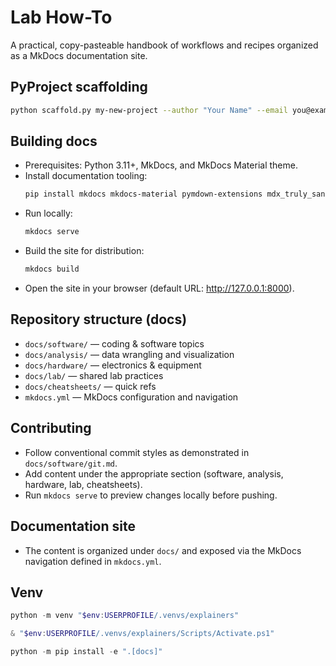 # Lab How-To

A practical, copy-pasteable handbook of workflows and recipes organized as a MkDocs documentation site.

## PyProject scaffolding

```bash
python scaffold.py my-new-project --author "Your Name" --email you@example.com --desc "Short one-liner." --git --docs
```

## Building docs
- Prerequisites: Python 3.11+, MkDocs, and MkDocs Material theme.
- Install documentation tooling:
  ```bash
  pip install mkdocs mkdocs-material pymdown-extensions mdx_truly_sane_lists
  ```
- Run locally:
  ```bash
  mkdocs serve
  ```
- Build the site for distribution:
  ```bash
  mkdocs build
  ```
- Open the site in your browser (default URL: http://127.0.0.1:8000).

## Repository structure (docs)
- `docs/software/` — coding & software topics
- `docs/analysis/` — data wrangling and visualization
- `docs/hardware/` — electronics & equipment
- `docs/lab/` — shared lab practices
- `docs/cheatsheets/` — quick refs
- `mkdocs.yml` — MkDocs configuration and navigation

## Contributing
- Follow conventional commit styles as demonstrated in `docs/software/git.md`.
- Add content under the appropriate section (software, analysis, hardware, lab, cheatsheets).
- Run `mkdocs serve` to preview changes locally before pushing.

## Documentation site
- The content is organized under `docs/` and exposed via the MkDocs navigation defined in `mkdocs.yml`.

## Venv
```powershell
python -m venv "$env:USERPROFILE/.venvs/explainers" 
```

```powershell
& "$env:USERPROFILE/.venvs/explainers/Scripts/Activate.ps1"
```

```powershell
python -m pip install -e ".[docs]"
```
